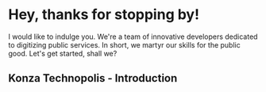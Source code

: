 # Hey, thanks for stopping by!
I would like to indulge you. We're a team of innovative developers dedicated to digitizing public services. In short, we martyr our skills for the public good. Let's get started, shall we?

## Konza Technopolis - Introduction
